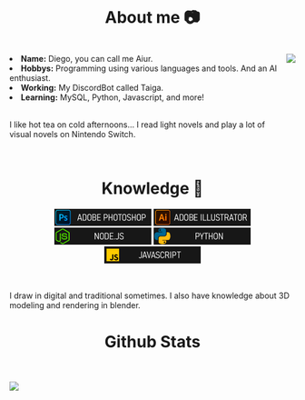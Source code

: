 <body>
    <h1 align="center">About me 📷 </h1>
    <br>
    <div>
        <img src="https://imgur.com/AAbTSAG.gif" height="200" align="right">
        <li>
            <b>Name:</b> Diego, you can call me Aiur.
        </li>
        <li>
            <b>Hobbys:</b> Programming using various languages and tools. And an AI enthusiast.
        </li>
        <li>
            <b>Working:</b> My DiscordBot called Taiga.
        </li>
        <li>
            <b>Learning:</b> MySQL, Python, Javascript, and more!
        </li>
        <br>
        <p>
            I like hot tea on cold afternoons... I read light novels and play a lot of visual novels on Nintendo Switch.
        </p>
    </div>
    <br>
    <h1 align="center">Knowledge 📓</h1>
    <div>
        <p align="center"><img src="assets/ps.png" height="30">
            <img src="assets/ai.png" height="30">
            <img src="assets/node.png" height="30">
            <img src="assets/py.png" height="30">
            <img src="assets/js.png" height="30">
        </p>
        <br>
        <p>
            I draw in digital and traditional sometimes. I also have knowledge about 3D modeling and rendering in
            blender.
        </p>
    </div>
    <h1 align="center">Github Stats</h1>
    <br>
    <div align="center">
        <br>
        <img align="left" src="https://github-readme-stats.vercel.app/api?username=aiursentoriakd&show_icons=true&hide_border=true&&count_private=true&include_all_commits=true&theme=tokyonight" />
        <img align="right" height="200" src="https://github-readme-stats.vercel.app/api/top-langs/?username=aiursentoriakd&langs_count=5&theme=tokyonight&hide_border=true" alt="">
    </div>
</body>
